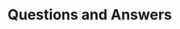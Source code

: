 # Questions and Answers

<!-- There will be no QnA since you are working on projects. You are, as always encouraged to make notes if you feel the need for it. -->
